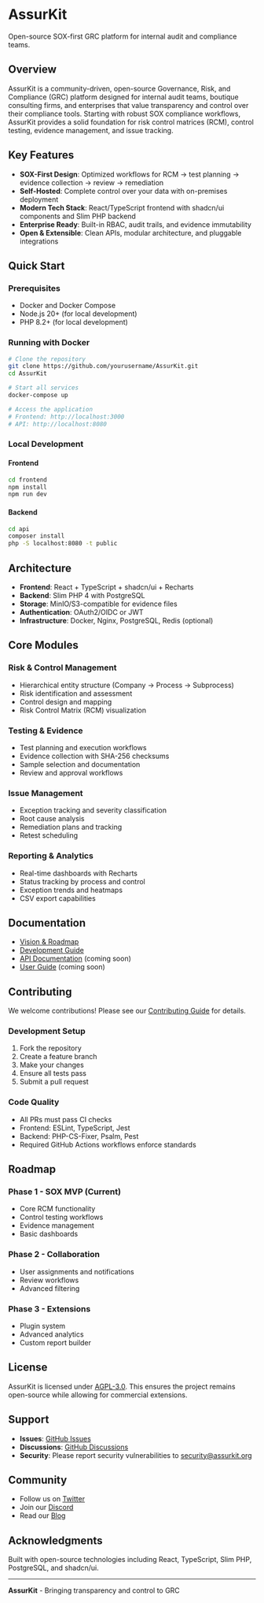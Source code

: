 # AssurKit

Open-source SOX-first GRC platform for internal audit and compliance teams.

## Overview

AssurKit is a community-driven, open-source Governance, Risk, and Compliance (GRC) platform designed for internal audit teams, boutique consulting firms, and enterprises that value transparency and control over their compliance tools. Starting with robust SOX compliance workflows, AssurKit provides a solid foundation for risk control matrices (RCM), control testing, evidence management, and issue tracking.

## Key Features

- **SOX-First Design**: Optimized workflows for RCM → test planning → evidence collection → review → remediation
- **Self-Hosted**: Complete control over your data with on-premises deployment
- **Modern Tech Stack**: React/TypeScript frontend with shadcn/ui components and Slim PHP backend
- **Enterprise Ready**: Built-in RBAC, audit trails, and evidence immutability
- **Open & Extensible**: Clean APIs, modular architecture, and pluggable integrations

## Quick Start

### Prerequisites
- Docker and Docker Compose
- Node.js 20+ (for local development)
- PHP 8.2+ (for local development)

### Running with Docker

```bash
# Clone the repository
git clone https://github.com/yourusername/AssurKit.git
cd AssurKit

# Start all services
docker-compose up

# Access the application
# Frontend: http://localhost:3000
# API: http://localhost:8080
```

### Local Development

#### Frontend
```bash
cd frontend
npm install
npm run dev
```

#### Backend
```bash
cd api
composer install
php -S localhost:8080 -t public
```

## Architecture

- **Frontend**: React + TypeScript + shadcn/ui + Recharts
- **Backend**: Slim PHP 4 with PostgreSQL
- **Storage**: MinIO/S3-compatible for evidence files
- **Authentication**: OAuth2/OIDC or JWT
- **Infrastructure**: Docker, Nginx, PostgreSQL, Redis (optional)

## Core Modules

### Risk & Control Management
- Hierarchical entity structure (Company → Process → Subprocess)
- Risk identification and assessment
- Control design and mapping
- Risk Control Matrix (RCM) visualization

### Testing & Evidence
- Test planning and execution workflows
- Evidence collection with SHA-256 checksums
- Sample selection and documentation
- Review and approval workflows

### Issue Management
- Exception tracking and severity classification
- Root cause analysis
- Remediation plans and tracking
- Retest scheduling

### Reporting & Analytics
- Real-time dashboards with Recharts
- Status tracking by process and control
- Exception trends and heatmaps
- CSV export capabilities

## Documentation

- [Vision & Roadmap](docs/assurkit_vision_roadmap_v_0.md)
- [Development Guide](CLAUDE.md)
- [API Documentation](docs/api/) (coming soon)
- [User Guide](docs/user-guide/) (coming soon)

## Contributing

We welcome contributions! Please see our [Contributing Guide](CONTRIBUTING.md) for details.

### Development Setup
1. Fork the repository
2. Create a feature branch
3. Make your changes
4. Ensure all tests pass
5. Submit a pull request

### Code Quality
- All PRs must pass CI checks
- Frontend: ESLint, TypeScript, Jest
- Backend: PHP-CS-Fixer, Psalm, Pest
- Required GitHub Actions workflows enforce standards

## Roadmap

### Phase 1 - SOX MVP (Current)
- Core RCM functionality
- Control testing workflows
- Evidence management
- Basic dashboards

### Phase 2 - Collaboration
- User assignments and notifications
- Review workflows
- Advanced filtering

### Phase 3 - Extensions
- Plugin system
- Advanced analytics
- Custom report builder

## License

AssurKit is licensed under [AGPL-3.0](LICENSE). This ensures the project remains open-source while allowing for commercial extensions.

## Support

- **Issues**: [GitHub Issues](https://github.com/yourusername/AssurKit/issues)
- **Discussions**: [GitHub Discussions](https://github.com/yourusername/AssurKit/discussions)
- **Security**: Please report security vulnerabilities to security@assurkit.org

## Community

- Follow us on [Twitter](https://twitter.com/assurkit)
- Join our [Discord](https://discord.gg/assurkit)
- Read our [Blog](https://blog.assurkit.org)

## Acknowledgments

Built with open-source technologies including React, TypeScript, Slim PHP, PostgreSQL, and shadcn/ui.

---

**AssurKit** - Bringing transparency and control to GRC